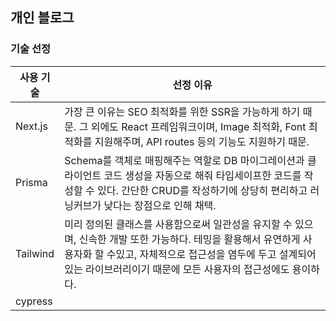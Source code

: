 ## 개인 블로그

### 기술 선정
| 사용 기술 | 선정 이유 |
| --- | --- |
| Next.js | 가장 큰 이유는 SEO 최적화를 위한 SSR을 가능하게 하기 때문. 그 외에도 React 프레임워크이며, Image 최적화, Font 최적화를 지원해주며, API routes 등의 기능도 지원하기 때문.
| Prisma | Schema를 객체로 매핑해주는 역할로 DB 마이그레이션과 클라이언트 코드 생성을 자동으로 해줘 타입세이프한 코드를 작성할 수 있다. 간단한 CRUD를 작성하기에 상당히 편리하고 러닝커브가 낮다는 장점으로 인해 채택.   |
| Tailwind | 미리 정의된 클래스를 사용함으로써 일관성을 유지할 수 있으며, 신속한 개발 또한 가능하다. 테밍을 활용해서 유연하게 사용자화 할 수있고, 자체적으로 접근성을 염두에 두고 설계되어있는 라이브러리이기 때문에 모든 사용자의 접근성에도 용이하다.
| cypress | 